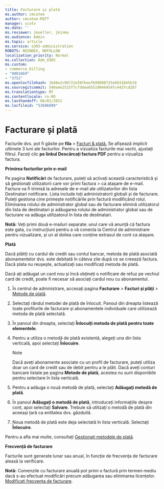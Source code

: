 ```yaml
---
title: Facturare și plată
ms.author: cmcatee
author: cmcatee-MSFT
manager: scotv
ms.date: ''
ms.reviewer: jmueller, jkinma
ms.audience: Admin
ms.topic: article
ms.service: o365-administration
ROBOTS: NOINDEX, NOFOLLOW
localization_priority: Normal
ms.collection: Adm_O365
ms.custom:
- commerce_billing
- "9001669"
- "3752"
ms.openlocfilehash: 1b48e2c96722e58fbeefb99898725e6931845b10
ms.sourcegitcommit: 540a4e2515f7cfddee65519046454fc4437cd287
ms.translationtype: MT
ms.contentlocale: ro-RO
ms.lasthandoff: 08/01/2021
ms.locfileid: "53686898"
---
```

# <a name="billing-and-payment"></a>Facturare și plată

Facturile dvs. pot fi găsite pe **fila**  >  [Facturi & plată.](https://go.microsoft.com/fwlink/p/?linkid=848039)  Se afișează implicit ultimele 3 luni ale facturilor.  Pentru a vizualiza facturile mai vechi, ajustați filtrul.  Faceți clic **pe linkul Descărcați factura PDF** pentru a vizualiza factura.

**Primirea facturilor prin e-mail**

Pe pagina **Notificări** de facturare, puteți să activați această caracteristică și să gestionați utilizatorii care vor primi factura  >  [](https://go.microsoft.com/fwlink/p/?linkid=853212) ca atașare de e-mail.  Factura va fi trimisă la adresele de e-mail ale utilizatorilor din lista Destinatari notificare. Lista include toți administratorii globali și de facturare.  Puteți gestiona cine primește notificările prin factură modificând rolul.  Eliminarea rolului de administrator global sau de facturare elimină utilizatorul din lista de destinatari și adăugarea rolului de administrator global sau de facturare va adăuga utilizatorul în lista de destinatari.

**Notă:** Veți primi două e-mailuri separate: unul care vă anunță că factura este gata, cu instrucțiuni pentru a vă conecta la Centrul de administrare pentru vizualizare, și un al doilea care conține extrasul de cont ca atașare.

**Plată**

Dacă plătiți cu cardul de credit sau contul bancar, metoda de plată asociată abonamentelor dvs. este debitată în câteva zile după ce se creează factura. Dacă plata nu reușește, actualizați sau modificați metoda de plată.

Dacă ați adăugat un card nou și încă obțineți o notificare de refuz pe vechiul card de credit, poate fi necesar să asociați cardul nou cu abonamentul.

1. În centrul de administrare, accesați pagina **Facturare** > **Facturi și plăți** > [Metode de plată](https://go.microsoft.com/fwlink/p/?linkid=2018806).

2. Selectați rândul metodei de plată de înlocuit. Panoul din dreapta listează toate profilurile de facturare și abonamentele individuale care utilizează metoda de plată selectată.

3. În panoul din dreapta, selectați **Înlocuiți metoda de plată pentru toate elementele**.

4. Pentru a utiliza o metodă de plată existentă, alegeți una din lista verticală, apoi selectați **Înlocuire**.

    > [!NOTE]
    > Dacă aveți abonamente asociate cu un profil de facturare, puteți utiliza doar un card de credit sau de debit pentru a le plăti. Dacă aveți conturi bancare listate pe pagina **Metode de plată**, acestea nu sunt disponibile pentru selectare în lista verticală.

5. Pentru a adăuga o nouă metodă de plată, selectați **Adăugați metodă de plată**.

6. În panoul **Adăugați o metodă de plată**, introduceți informațiile despre cont, apoi selectați **Salvare**. Trebuie să utilizați o metodă de plată din aceeași țară ca entitatea dvs. găzduită.

7. Noua metodă de plată este deja selectată în lista verticală. Selectați **Înlocuire**.

Pentru a afla mai multe, consultați [Gestionați metodele de plată](/microsoft-365/commerce/billing-and-payments/manage-payment-methods).

**Frecvență de facturare**

Facturile sunt generate lunar sau anual, în funcție de frecvența de facturare aleasă la verificare.  

**Notă:** Comenzile cu facturare anuală pot primi o factură prin termen mediu dacă s-au efectuat modificări precum adăugarea sau eliminarea licențelor. [Modificați frecvența de facturare](/microsoft-365/commerce/billing-and-payments/change-payment-frequency).
